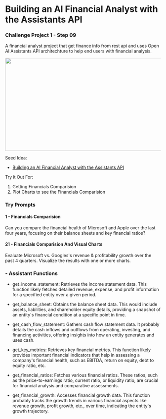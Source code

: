 # Building an AI Financial Analyst with the Assistants API

### Challenge Project 1 - Step 09

A financial analyst project that get finance info from rest api and uses Open AI Assistants API architechture to help end users with financial analysis.

[<img src="https://img.youtube.com/vi/C14_ghBhlNw/hqdefault.jpg" width="600" height="300"
/>](https://www.youtube.com/embed/C14_ghBhlNw)

Seed Idea: 
- [Building an AI Financial Analyst with the Assistants API](https://www.mlq.ai/ai-financial-analyst-assistants-api/)

Try it Out For:
1. Getting Financials Comparision
2. Plot Charts to see the Financials Comparision

### Try Prompts

#### 1 - Financials Comparision

Can you compare the financial health of Microsoft and Apple over the last four years, focusing on their balance sheets and key financial ratios?

#### 21 - Financials Comparision And Visual Charts

Evaluate Microsoft vs. Googles's revenue & profitability growth over the past 4 quarters. Visualize the results with one or more charts.

### - Assistant Functions

- get_income_statement: Retrieves the income statement data. This function likely fetches detailed revenue, expense, and profit information for a specified entity over a given period.

- get_balance_sheet: Obtains the balance sheet data. This would include assets, liabilities, and shareholder equity details, providing a snapshot of an entity's financial condition at a specific point in time.

- get_cash_flow_statement: Gathers cash flow statement data. It probably details the cash inflows and outflows from operating, investing, and financing activities, offering insights into how an entity generates and uses cash.

- get_key_metrics: Retrieves key financial metrics. This function likely provides important financial indicators that help in assessing a company's financial health, such as EBITDA, return on equity, debt to equity ratio, etc.

- get_financial_ratios: Fetches various financial ratios. These ratios, such as the price-to-earnings ratio, current ratio, or liquidity ratio, are crucial for financial analysis and comparative assessments.

- get_financial_growth: Accesses financial growth data. This function probably tracks the growth trends in various financial aspects like revenue growth, profit growth, etc., over time, indicating the entity's growth trajectory.
